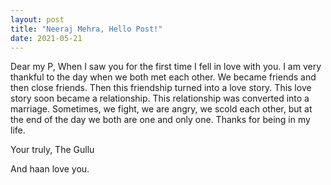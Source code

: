 ```yaml
---
layout: post
title: "Neeraj Mehra, Hello Post!"
date: 2021-05-21
---
```


Dear my P,
When I saw you for the first time I fell in love with you.
I am very thankful to the day when we both met each other.
We became friends and then close friends.
Then this friendship turned into a love story.
This love story soon became a relationship.
This relationship was converted into a marriage.
Sometimes, we fight, we are angry, we scold each other, but at the end of the day we both are one and only one.
Thanks for being in my life.

Your truly,
The Gullu

And haan love you.